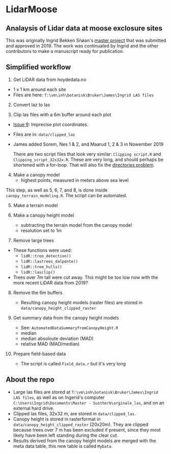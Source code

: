 # LidarMoose
## Analaysis of Lidar data at moose exclosure sites

This was originally Ingrid Bekken Snøan's [master project](https://ntnuopen.ntnu.no/ntnu-xmlui/handle/11250/2618099?locale-attribute=no) that was submitted and approved in 2019. The work was continuated by Ingrid and the other contributors to make a manuscript ready for publication. 

## Simplified workflow
1. Get LiDAR data from hoydedata.no
* 1 x 1 km around each site
* Files are here: `T:\vm\inh\botanisk\Bruker\James\Ingrid LAS files`

2. Convert laz to las

3. Clip las files with a 6m buffer around each plot
* [Issue 9](https://github.com/JamesDMSpeed/LidarMoose/issues/9): Imprecise plot coordinates. 
* Files are in: `data/clipped_las`
* James added Sorem, Nes 1 & 2, and Maarud 1, 2 & 3 in Nowember 2019

    There are two script files that look very similar: `Clipping script.R` and `Clipping_script_32x32x.R`. These are very long, and should perhaps be shortened with a for-loop. That will also fix the [directories problem](https://github.com/JamesDMSpeed/LidarMoose/issues/7). 

4. Make a canopy model
    * highest points, measured in meters above sea level
    
  This step, as well as 5, 6, 7, and 8, is done inside `canopy_terrain_modeling.R`. The script can be automated.
 
5. Make a terrain model

6. Make a canopy height model
    * subtracting the terrain model from the canopy model
    * resolution set to 1m
    
7. Remove large trees
  * These functions were used:
    * `lidR::tree_detection()`
    * `lidR::lastrees_dalponte()`
    * `lidR::tree_hulls()`
    * `lidR::lasclip()`
  * Trees over 7m tall were cut away. This might be too low now with the more recent LiDAR data from 2019?
8. Remove the 6m buffers
    * Resulting canopy height models (raster files) are stored in `data/canopy_height_clipped_raster`
    
9. Get summary data from the canopy height models
    * See: `AutomatedDataSummaryfromCanopyHeight.R`
    * median
    * median absoloute deviation (MAD)
    * relative MAD (MAD/median)
    
10. Prepare field-based data
    * The script is called `Field_data.r` but it's very long



## About the repo
* Large las files are stored at `T:\vm\inh\botanisk\Bruker\James\Ingrid LAS files`, as well as on Ingerid's computer `C:\Users\Ingrid\Documents\Master - Sustherb\orginale_las`, and on an external hard drive. 
* Clipped las files, 32x32 m, are stored in `data/clipped_las`. 
* Canopy height is stored in rasterformat in `data/canopy_height_clipped_raster` (20x20m). They are clipped because trees over 7 m has been excluded if present, since they most likely have been left standing during the clear cut. 
* Results derived from the canopy height models are merged with the meta data table, this new table is called `MyData`. 
